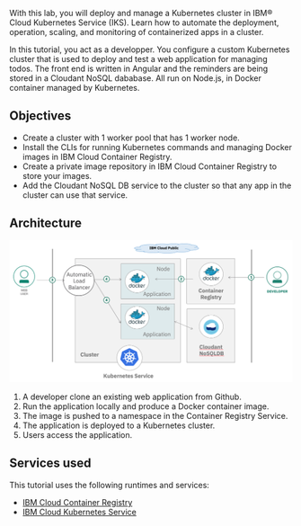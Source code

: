 With this lab, you will deploy and manage a Kubernetes cluster in IBM® Cloud Kubernetes Service (IKS). Learn how to automate the deployment, operation, scaling, and monitoring of containerized apps in a cluster.

In this tutorial, you act as a developper. You configure a custom Kubernetes cluster that is used to deploy and test a web application for managing todos. The front end is written in Angular and the reminders are being stored in a Cloudant NoSQL dababase. All run on Node.js, in Docker container managed by Kubernetes.

## Objectives

* Create a cluster with 1 worker pool that has 1 worker node.
* Install the CLIs for running Kubernetes commands and managing Docker images in IBM Cloud Container Registry.
* Create a private image repository in IBM Cloud Container Registry to store your images.
* Add the Cloudant NoSQL DB service to the cluster so that any app in the cluster can use that service.

## Architecture

![](./images/kubelabarchi.png)

1. A developer clone an existing web application from Github.
1. Run the application locally and produce a Docker container image.
1. The image is pushed to a namespace in the Container Registry Service.
1. The application is deployed to a Kubernetes cluster.
1. Users access the application.

## Services used

This tutorial uses the following runtimes and services:
* [IBM Cloud Container Registry](https://cloud.ibm.com/containers-kubernetes/launchRegistryView)
* [IBM Cloud Kubernetes Service](https://cloud.ibm.com/containers-kubernetes/catalog/cluster)
